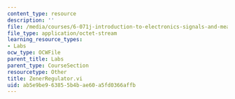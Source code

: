```yaml
---
content_type: resource
description: ''
file: /media/courses/6-071j-introduction-to-electronics-signals-and-measurement-spring-2006/ab5e9be963855b4bae60a5fd0366affb_ZenerRegulator.vi
file_type: application/octet-stream
learning_resource_types:
- Labs
ocw_type: OCWFile
parent_title: Labs
parent_type: CourseSection
resourcetype: Other
title: ZenerRegulator.vi
uid: ab5e9be9-6385-5b4b-ae60-a5fd0366affb
---
```

